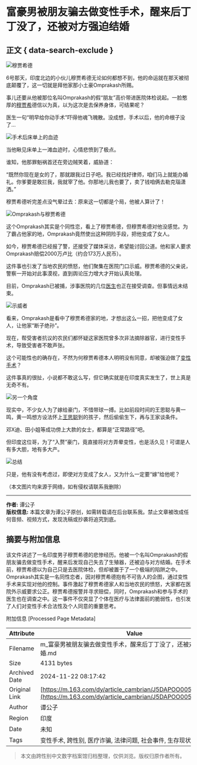 # 富豪男被朋友骗去做变性手术，醒来后丁丁没了，还被对方强迫结婚

## 正文 { data-search-exclude }


![穆贾希德](https://nimg.ws.126.net/?url=http%3A%2F%2Fdingyue.ws.126.net%2F2024%2F0623%2F0f0c4623j00sfjdls00hud200rb00ijg00it00cr.jpg&thumbnail=750x2147483647&quality=75&type=jpg)

6号那天，印度北边的小伙儿穆贾希德无论如何都想不到，他的命运就在那天被彻底颠覆了，这一切就是拜他家那小土豪Omprakash所赐。

事儿还要从他被那位名叫Omprakash的假“朋友”高价带进医院体检说起。一脸憨厚的[穆贾希](https://news.163.com/news/search?keyword=%E7%A9%86%E8%B4%BE%E5%B8%8C)德信以为真，以为这次是去保养身体，可结果呢？

医生一句“明早给你动手术”吓得他魂飞魄散。没成想，手术以后，他的命根子没了…

![手术后床单上的血迹](https://nimg.ws.126.net/?url=http%3A%2F%2Fdingyue.ws.126.net%2F2024%2F0623%2F0f0c4623j00sfjdls00hud200rb00ijg00it00cr.jpg&thumbnail=750x2147483647&quality=75&type=webp)

当他瞅见床单上一滩血迹时，心情悲愤到了极点。

谁知，他那罪魁祸首还在旁边贼笑着，威胁道：

“既然你现在是女的了，那就跟我过日子吧。我已经找好律师，咱们马上就能办婚礼。你爹要是敢拦我，我就宰了他。你那地儿我也要了，卖了钱咱俩去勒克瑙潇洒。”

穆贾希德听完差点没气晕过去：原来这一切都是个局，他被人算计了！

![Omprakash与穆贾希德](https://nimg.ws.126.net/?url=http%3A%2F%2Fdingyue.ws.126.net%2F2024%2F0623%2F63710561j00sfjdlu00pvd200qf00ftg00it00b9.jpg&thumbnail=750x2147483647&quality=75&type=webp)

这个Omprakash其实是个同性恋，看上了穆贾希德，但穆贾希德对他没感觉。为了霸占他家的地，Omprakash竟然使出这种阴险手段，把他变成了女人。

如今，穆贾希德已经报了警，还接受了媒体采访，希望能讨回公道。他和家人要求Omprakash赔偿2000万卢比（约合173万人民币）。

这件事也引发了当地农民的愤怒，他们聚集在医院门口示威。穆贾希德的父亲说，警察一开始对此事漠视，直到舆论压力增大才开始认真处理。

目前，Omprakash已被捕，涉事医院的几位[医生](https://news.163.com/news/search?keyword=%E5%8C%BB%E7%94%9F)也正在接受调查。但事情远未结束。

![示威者](https://static.ws.126.net/163/frontend/images/2022/empty.png)

看来，Omprakash是看中了穆贾希德家的地，才想出这么一招，把他变成了女人，让他家“断子绝孙”。

现在，帮受害者抗议的农民们都怀疑这家医院曾多次非法摘除器官，进行变性手术，导致受害者不敢声张。

这个可能性也的确存在，不然为何穆贾希德本人明明没有同意，却被强迫做了[变性手术](https://news.163.com/news/search?keyword=%E5%8F%98%E6%80%A7%E6%89%8B%E6%9C%AF)？

这件事真的很扯，小说都不敢这么写，但它确实就是在印度真实发生了，世上真是无奇不有。

![另一个角度](https://static.ws.126.net/163/frontend/images/2022/empty.png)

现实中，不少女人为了嫁给豪门，不惜带球一搏。比如前段时间的王思聪与黄一鸣，黄一鸣想方设法怀上[王思聪](https://news.163.com/news/search?keyword=%E7%8E%8B%E6%80%9D%E8%81%AA)到的孩子，然后偷偷生下，再与王家谈条件。

邓X迪、田小姐等成功傍上大款的女士，都算是“正常路径”吧。

但印度这位哥，为了“入赘”豪门，竟直接将对方弄晕变性，也是活久见！可谓是人有多大胆，地有多大产。

![总结](https://static.ws.126.net/163/frontend/images/2022/empty.png)

只是，他有没有考虑过，即使对方变成了女人，又为什么一定要“嫁”给他呢？

（本文图片均来源于网络，如有侵权请联系我删除）

---

**作者:** 谭公子  
**版权信息:** 本篇文章为谭公子原创，如需转载请在后台联系我。禁止文章被改成任何音频、视频方式，发现洗稿或抄袭将追究到底。

## 摘要与附加信息

<!-- tcd_abstract -->
该文件讲述了一名印度男子穆贾希德的悲惨经历。他被一个名叫Omprakash的假朋友骗去做变性手术，醒来后发现自己失去了生殖器，还被迫与对方结婚。在手术前，穆贾希德以为自己只是去医院体检，但却被置于了一个极端的陷阱之中。Omprakash其实是一名同性恋者，因对穆贾希德抱有不可告人的企图，通过变性手术来实现对他的控制。事件激起了穆贾希德家人和当地农民的愤怒，大家都在医院外示威要求公正。穆贾希德报警并寻求赔偿，同时，Omprakash和参与手术的医生也在调查之中。这一事件不仅突显了个体在医疗与法律面前的脆弱性，也引发了人们对变性手术合法性及个人同意的重要思考。
<!-- tcd_abstract_end -->

附加信息 [Processed Page Metadata]

| Attribute       | Value                                  |
|-----------------|----------------------------------------|
| Filename        | m_富豪男被朋友骗去做变性手术，醒来后丁丁没了，还被对方强迫结婚.md                             |
| Size            | 4131 bytes                           |
| Archived Date   | 2024-11-22 08:17:42                             |
| Original Link   | [https://m.163.com/dy/article_cambrian/J5DAPOO00548I0C1.html](https://m.163.com/dy/article_cambrian/J5DAPOO00548I0C1.html)                       |
| Author          | 谭公子                               |
| Region          | 印度                               |
| Date            | 未知                                 |
| Tags            | 变性手术, 跨性别, 医疗诈骗, 法律问题, 社会事件, 生存现状                                 |
>
> 本文由跨性别中文数字档案馆归档整理，仅供浏览。版权归原作者所有。
>